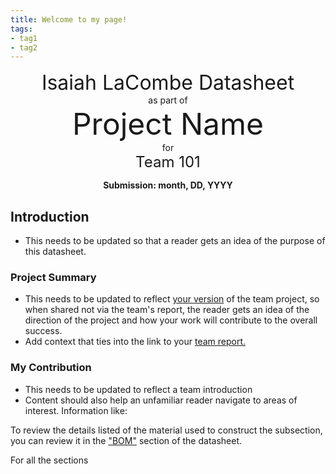 ```yaml
---
title: Welcome to my page!
tags:
- tag1
- tag2
---
```

<center>
<font size= "6"> Isaiah LaCombe Datasheet</font><br>
as part of<br>
<font size= "8"> Project Name</font><br>
for<br>
<font size= "5"> Team 101 </font><br>

**Submission: month, DD, YYYY**
</center>

## Introduction

* This needs to be updated so that a reader gets an idea of the purpose of this datasheet.

### Project Summary

* This needs to be updated to reflect <ins>your version</ins> of the team project, so when shared not via the team's report, the reader gets an idea of the direction of the project and how your work will contribute to the overall success.
* Add context that ties into the link to your [team report.](https://embedded-systems-design.github.io/EGR304TeamTemplate/)


### My Contribution

* This needs to be updated to reflect a team introduction
* Content should also help an unfamiliar reader navigate to areas of interest. Information like:

To review the details listed of the material used to construct the subsection, you can review it in the ["BOM"](https://embedded-systems-design.github.io/EGR304DataSheetTemplate/03-BOM/BOM/) section of the datasheet.

For all the sections
